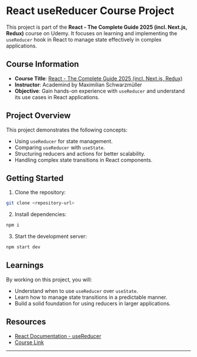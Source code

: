 # React useReducer Course Project

This project is part of the **React - The Complete Guide 2025 (incl. Next.js, Redux)** course on Udemy. It focuses on learning and implementing the `useReducer` hook in React to manage state effectively in complex applications.

## Course Information

- **Course Title**: [React - The Complete Guide 2025 (incl. Next.js, Redux)](https://www.udemy.com/course/react-the-complete-guide-incl-redux/learn/lecture/8244674#overview)
- **Instructor**: Academind by Maximilian Schwarzmüller
- **Objective**: Gain hands-on experience with `useReducer` and understand its use cases in React applications.

## Project Overview

This project demonstrates the following concepts:

- Using `useReducer` for state management.
- Comparing `useReducer` with `useState`.
- Structuring reducers and actions for better scalability.
- Handling complex state transitions in React components.

## Getting Started

1. Clone the repository:

```bash
git clone <repository-url>
```

2. Install dependencies:

```bash
npm i
```

3. Start the development server:

```bash
npm start dev
```

## Learnings

By working on this project, you will:

- Understand when to use `useReducer` over `useState`.
- Learn how to manage state transitions in a predictable manner.
- Build a solid foundation for using reducers in larger applications.

## Resources

- [React Documentation - useReducer](https://react.dev/reference/react/useReducer)
- [Course Link](https://www.udemy.com/course/react-the-complete-guide-incl-redux/learn/lecture/8244674#overview)

---
